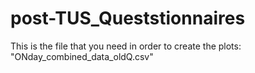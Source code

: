 # post-TUS_Queststionnaires

This is the file that you need in order to create the plots: 
"ONday_combined_data_oldQ.csv"